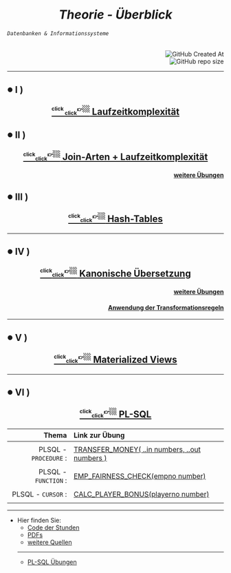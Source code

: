 
# <div align="center" color="red"> ***Theorie - Überblick*** </div>
###### <div align="left"> *`Datenbanken & Informationssysteme`* </div>
<div align="right">
  
![GitHub Created At](https://img.shields.io/github/created-at/IxI-Enki/DbiTheorie-001?style=plastic&labelColor=%23051&color=white)  
![GitHub repo size](https://img.shields.io/github/repo-size/IxI-Enki/DbiTheorie-001?style=plastic&labelColor=142&color=white)  

</div>

---

<!-- 
<sup><sub>👉🏼<sup color="red">click</sub><sub><sub color="orange">click</sub></sub></sub></sup></sub></sup>  
<sup><sub><sup color="silver">click</sub><sub><sub color="grey">click</sub></sub></sub>👉🏼</sup></sub></sup>
-->

<!-- <sub><sub>✔️</sub></sub> -->   
##  <sub><sup color="green">●</sup></sub>  Ⅰ ) <p align="center">[ <sup><sub><sup> click </sub><sub><sub>click</sub></sub></sub>👉🏼</sup></sub></sup>  Laufzeitkomplexität  ](https://github.com/IxI-Enki/DbiTheorie-000/blob/master/runtime%20complexity/README.md)</p> 
 
<!-- <sub><sub>✔️</sub></sub> -->
##  <sub><sup color="lime">●</sup></sub> Ⅱ ) <p align="center">[ <sup><sub><sup>click</sub><sub><sub>click</sub></sub></sub>👉🏼</sup></sub></sup>  Join-Arten + Laufzeitkomplexität  ]( https://github.com/IxI-Enki/DbiTheorie-001/blob/master/joins/joins-komplexitaet.md ) </p>
#### <p align="right"> [ weitere Übungen ](https://github.com/IxI-Enki/DbiTheorie-001/blob/master/joins/join-uebungen.md) </p>
 
<!-- <sub><sub>✔️</sub></sub>  -->  
##  <sub><sup color="cyan">●</sup></sub> Ⅲ ) <p align="center">[ <sup><sub><sup>click</sub><sub><sub>click</sub></sub></sub>👉🏼</sup></sub></sup>  Hash-Tables  ]( https://github.com/IxI-Enki/DbiTheorie-001/blob/master/hash-tables.md)</p> 

---
<!-- <sub><sub>✔️</sub></sub>  -->  
##  <sub><sup color="cyan">●</sup></sub> Ⅳ ) <p align="center">[ <sup><sub><sup>click</sub><sub><sub>click</sub></sub></sub>👉🏼</sup></sub></sup>  Kanonische Übersetzung  ]( https://github.com/IxI-Enki/DbiTheorie-001/blob/master/canonic-translation/optimierung.md )</p> 
#### <p align="right"> [ weitere Übungen ](https://github.com/IxI-Enki/DbiTheorie-001/blob/master/canonic-translation/kanonische-uebung.md) </p>
#### <p align="right"> [ Anwendung der Transformationsregeln ]( https://github.com/IxI-Enki/DbiTheorie-001/tree/master/diagrams ) </p>

---
<!-- <sub><sub>✔️</sub></sub>  -->  
##  <sub><sup color="cyan">●</sup></sub> Ⅴ ) <p align="center">[ <sup><sub><sup>click</sub><sub><sub>click</sub></sub></sub>👉🏼</sup></sub></sup>  Materialized Views  ]( https://github.com/IxI-Enki/DbiTheorie-001/blob/master/materialized-views.md )</p> 

---
<!-- <sub><sub>✔️</sub></sub>  -->  
##  <sub><sup color="cyan">●</sup></sub> Ⅵ ) <p align="center">[ <sup><sub><sup>click</sub><sub><sub>click</sub></sub></sub>👉🏼</sup></sub></sup>  PL-SQL  ]( https://github.com/IxI-Enki/DbiTheorie-001/blob/master/plsql )</p> 

<div align="right">
  
  | Thema                  | Link zur Übung     |  
  |  ---:                  | :----------------- |  
  | | |  
  | PLSQL - `PROCEDURE` :  | [ TRANSFER_MONEY( ..in numbers, ..out numbers ) ](https://github.com/IxI-Enki/DbiUebung-005) |  
  | | |  
  | PLSQL - `FUNCTION` :   | [ EMP_FAIRNESS_CHECK(empno number) ](https://github.com/IxI-Enki/DbiUebung-003) |  
  | | |  
  | PLSQL - `CURSOR` :     | [ CALC_PLAYER_BONUS(playerno number) ](https://github.com/IxI-Enki/DbiUebung-004) |  
  | | |  

</div>

---
 
- Hier finden Sie:
  - [ Code der Stunden ](https://github.com/IxI-Enki/DbiTheorie-001/tree/master/code-der-stunden)
  - [ PDFs ](https://github.com/IxI-Enki/DbiTheorie-001/tree/master/pdfs)
  - [ weitere Quellen ](https://github.com/IxI-Enki/DbiTheorie-001/blob/master/further-links.md)
  ---
  - [ PL-SQL Übungen ](https://github.com/IxI-Enki/DbiTheorie-001/blob/master/uebungen.md)
 





 
